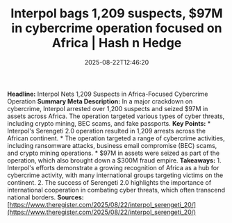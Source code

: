 ﻿---
title: "Interpol bags 1,209 suspects, $97M in cybercrime operation focused on Africa | Hash n Hedge"
date: "2025-08-22T12:46:20"
category: "Markets"
summary: ""
slug: "interpol-bags-1209-suspects-97m-in-cybercrime-operation-focu"
source_urls:
  - ""
seo:
  title: "Interpol bags 1,209 suspects, $97M in cybercrime operation focused on Africa | Hash n Hedge | Hash n Hedge"
  description: ""
  keywords: ["news", "markets", "brief"]
---
**Headline:** Interpol Nets 1,209 Suspects in Africa-Focused Cybercrime Operation  **Summary Meta Description:** In a major crackdown on cybercrime, Interpol arrested over 1,200 suspects and seized $97M in assets across Africa. The operation targeted various types of cyber threats, including crypto mining, BEC scams, and fake passports.  **Key Points:**  * Interpol's Serengeti 2.0 operation resulted in 1,209 arrests across the African continent. * The operation targeted a range of cybercrime activities, including ransomware attacks, business email compromise (BEC) scams, and crypto mining operations. * $97M in assets were seized as part of the operation, which also brought down a $300M fraud empire.  **Takeaways:**  1. Interpol's efforts demonstrate a growing recognition of Africa as a hub for cybercrime activity, with many international groups targeting victims on the continent. 2. The success of Serengeti 2.0 highlights the importance of international cooperation in combating cyber threats, which often transcend national borders.  **Sources:** [https://www.theregister.com/2025/08/22/interpol_serengeti_20/](https://www.theregister.com/2025/08/22/interpol_serengeti_20/)